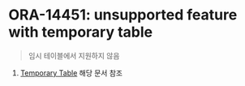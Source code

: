 ORA-14451: unsupported feature with temporary table
===
>임시 테이블에서 지원하지 않음

1. [Temporary Table](../temporary-table/README.md) 해당 문서 참조
